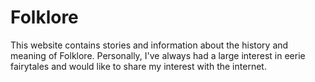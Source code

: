 # Folklore
This website contains stories and information about the history and meaning of Folklore. Personally, I've always had a large interest in eerie fairytales and would like to share my interest with the internet.
